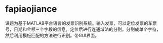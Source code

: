 # fapiaojiance
课题为基于MATLAB平台语言的发票识别系统。输入发票，可以定位发票的车票号，日期和金额三个字段的信息，定位后进行连通域法的分割，分割成单个字符，然后利用模板匹配的方法进行识别。带GUI界面。
